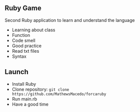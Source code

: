 ## Ruby Game
Second Ruby application to learn and understand the language
* Learning about class
* Function 
* Code smell
* Good practice
* Read txt files
* Syntax

## Launch
* Install Ruby
* Clone repository: ```git clone https://github.com/MathewsMacedo/forcaruby```
* Run main.rb
* Have a good time
